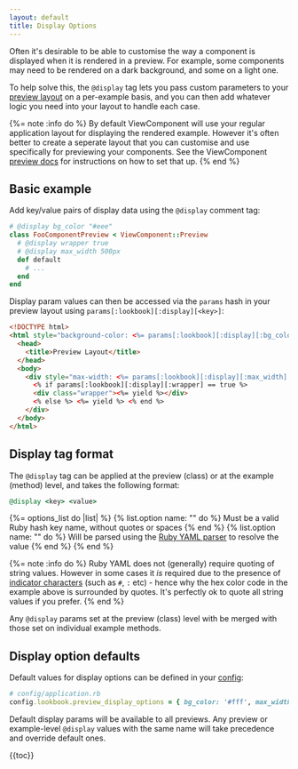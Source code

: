 ```yaml
---
layout: default
title: Display Options
---
```


Often it's desirable to be able to customise the way a component is displayed when it is rendered in a preview.
For example, some components may need to be rendered on a dark background, and some on a light one.

To help solve this, the `@display` tag lets you pass custom parameters to your [preview layout](https://viewcomponent.org/guide/previews.html#layouts) on a per-example basis,
and you can then add whatever logic you need into your layout to handle each case.

{%= note :info do %}
By default ViewComponent will use your regular application layout for displaying the rendered example. However it's often better to create a seperate layout that you can customise and use specifically for previewing your components. See the ViewComponent [preview docs](https://viewcomponent.org/guide/previews.html) for instructions on how to set that up.
{% end %}

## Basic example

Add key/value pairs of display data using the `@display` comment tag:

```ruby
# @display bg_color "#eee"
class FooComponentPreview < ViewComponent::Preview
  # @display wrapper true
  # @display max_width 500px
  def default
    # ...
  end
end
```

Display param values can then be accessed via the `params` hash in your preview layout using `params[:lookbook][:display][<key>]`:

```html
<!DOCTYPE html>
<html style="background-color: <%= params[:lookbook][:display][:bg_color] %>">
  <head>
    <title>Preview Layout</title>
  </head>
  <body>
    <div style="max-width: <%= params[:lookbook][:display][:max_width] || '100%' %>">
      <% if params[:lookbook][:display][:wrapper] == true %>
      <div class="wrapper"><%= yield %></div>
      <% else %> <%= yield %> <% end %>
    </div>
  </body>
</html>
```

## Display tag format

The `@display` tag can be applied at the preview (class) or at the example (method) level, and takes the following format:

```ruby
@display <key> <value>
```

{%= options_list do |list| %}
  {% list.option name: "<key>" do %}
    Must be a valid Ruby hash key name, without quotes or spaces
  {% end %}
  {% list.option name: "<value>" do %}
    Will be parsed using the [Ruby YAML parser](https://yaml.org/YAML_for_ruby.html) to resolve the value
  {% end %}
{% end %}  


{%= note :info do %}
Ruby YAML does not (generally) require quoting of string values. However in some cases it _is_ required due to the presence of [indicator characters](https://yaml.org/YAML_for_ruby.html#indicators_in_strings) (such as `#`, `:` etc) - hence why the hex color code in the example above is surrounded by quotes. It's perfectly ok to quote all string values if you prefer.
{% end %}


Any `@display` params set at the preview (class) level with be merged with those set on individual example methods.

## Display option defaults

Default values for display options can be defined in your [config](/api/config/#preview_display_options):

```ruby
# config/application.rb
config.lookbook.preview_display_options = { bg_color: '#fff', max_width: '100%' }
```

Default display params will be available to all previews.
Any preview or example-level `@display` values with the same name will take precedence and override default ones.

{{toc}}